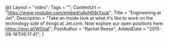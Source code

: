 @{
    Layout = "video";
    Tags = "";
    ContentUrl = "https://www.youtube.com/embed/yApH08rXxuk";
    Title = "Engineering at Jet";
    Description = "Take an inside look at what it's like to work on the technology side of things at Jet.com. Now explore our open positions here: https://goo.gl/WGijqI";
    PostAuthor = "Rachel Reese";
    AddedDate = "2015-08-18T08:17:41";
}